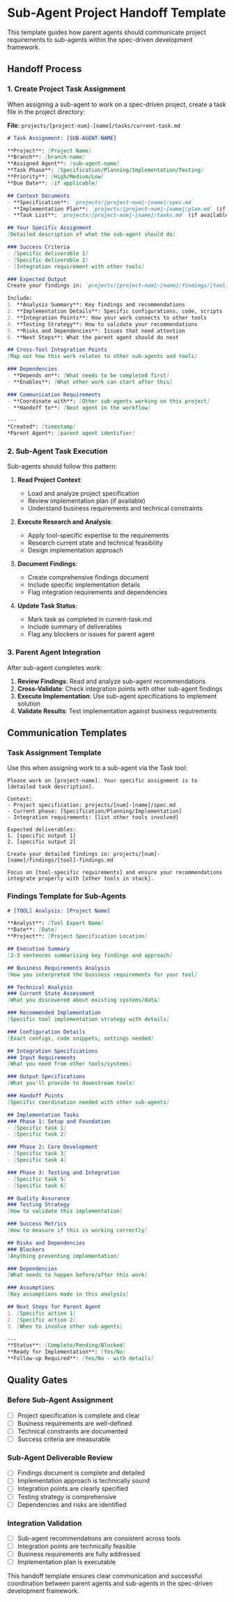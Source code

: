 # Sub-Agent Project Handoff Template

This template guides how parent agents should communicate project requirements to sub-agents within the spec-driven development framework.

## Handoff Process

### 1. Create Project Task Assignment
When assigning a sub-agent to work on a spec-driven project, create a task file in the project directory:

**File**: `projects/[project-num]-[name]/tasks/current-task.md`

```markdown
# Task Assignment: [SUB-AGENT-NAME]

**Project**: [Project Name]  
**Branch**: [branch-name]  
**Assigned Agent**: [sub-agent-name]  
**Task Phase**: [Specification/Planning/Implementation/Testing]  
**Priority**: [High/Medium/Low]  
**Due Date**: [if applicable]  

## Context Documents
- **Specification**: `projects/[project-num]-[name]/spec.md`
- **Implementation Plan**: `projects/[project-num]-[name]/plan.md` (if available)
- **Task List**: `projects/[project-num]-[name]/tasks.md` (if available)

## Your Specific Assignment
[Detailed description of what the sub-agent should do]

### Success Criteria
- [Specific deliverable 1]
- [Specific deliverable 2]
- [Integration requirement with other tools]

### Expected Output
Create your findings in: `projects/[project-num]-[name]/findings/[tool]-findings.md`

Include:
1. **Analysis Summary**: Key findings and recommendations
2. **Implementation Details**: Specific configurations, code, scripts
3. **Integration Points**: How your work connects to other tools
4. **Testing Strategy**: How to validate your recommendations
5. **Risks and Dependencies**: Issues that need attention
6. **Next Steps**: What the parent agent should do next

## Cross-Tool Integration Points
[Map out how this work relates to other sub-agents and tools]

### Dependencies
- **Depends on**: [What needs to be completed first]
- **Enables**: [What other work can start after this]

### Communication Requirements
- **Coordinate with**: [Other sub-agents working on this project]
- **Handoff to**: [Next agent in the workflow]

---
*Created*: [timestamp]  
*Parent Agent*: [parent agent identifier]
```

### 2. Sub-Agent Task Execution

Sub-agents should follow this pattern:

1. **Read Project Context**:
   - Load and analyze project specification
   - Review implementation plan (if available)
   - Understand business requirements and technical constraints

2. **Execute Research and Analysis**:
   - Apply tool-specific expertise to the requirements
   - Research current state and technical feasibility
   - Design implementation approach

3. **Document Findings**:
   - Create comprehensive findings document
   - Include specific implementation details
   - Flag integration requirements and dependencies

4. **Update Task Status**:
   - Mark task as completed in current-task.md
   - Include summary of deliverables
   - Flag any blockers or issues for parent agent

### 3. Parent Agent Integration

After sub-agent completes work:

1. **Review Findings**: Read and analyze sub-agent recommendations
2. **Cross-Validate**: Check integration points with other sub-agent findings  
3. **Execute Implementation**: Use sub-agent specifications to implement solution
4. **Validate Results**: Test implementation against business requirements

## Communication Templates

### Task Assignment Template
Use this when assigning work to a sub-agent via the Task tool:

```
Please work on [project-name]. Your specific assignment is to [detailed task description].

Context:
- Project specification: projects/[num]-[name]/spec.md
- Current phase: [Specification/Planning/Implementation]
- Integration requirements: [list other tools involved]

Expected deliverables:
1. [specific output 1]
2. [specific output 2]

Create your detailed findings in: projects/[num]-[name]/findings/[tool]-findings.md

Focus on [tool-specific requirements] and ensure your recommendations integrate properly with [other tools in stack].
```

### Findings Template for Sub-Agents
```markdown
# [TOOL] Analysis: [Project Name]

**Analyst**: [Tool Expert Name]  
**Date**: [Date]  
**Project**: [Project Specification Location]  

## Executive Summary
[2-3 sentences summarizing key findings and approach]

## Business Requirements Analysis
[How you interpreted the business requirements for your tool]

## Technical Analysis
### Current State Assessment
[What you discovered about existing systems/data]

### Recommended Implementation  
[Specific tool implementation strategy with details]

### Configuration Details
[Exact configs, code snippets, settings needed]

## Integration Specifications
### Input Requirements
[What you need from other tools/systems]

### Output Specifications  
[What you'll provide to downstream tools]

### Handoff Points
[Specific coordination needed with other sub-agents]

## Implementation Tasks
### Phase 1: Setup and Foundation
- [Specific task 1]
- [Specific task 2]

### Phase 2: Core Development
- [Specific task 3]
- [Specific task 4]

### Phase 3: Testing and Integration
- [Specific task 5]
- [Specific task 6]

## Quality Assurance
### Testing Strategy
[How to validate this implementation]

### Success Metrics
[How to measure if this is working correctly]

## Risks and Dependencies
### Blockers
[Anything preventing implementation]

### Dependencies
[What needs to happen before/after this work]

### Assumptions
[Key assumptions made in this analysis]

## Next Steps for Parent Agent
1. [Specific action 1]
2. [Specific action 2]
3. [When to involve other sub-agents]

---
**Status**: [Complete/Pending/Blocked]  
**Ready for Implementation**: [Yes/No]  
**Follow-up Required**: [Yes/No - with details]
```

## Quality Gates

### Before Sub-Agent Assignment
- [ ] Project specification is complete and clear
- [ ] Business requirements are well-defined
- [ ] Technical constraints are documented
- [ ] Success criteria are measurable

### Sub-Agent Deliverable Review
- [ ] Findings document is complete and detailed
- [ ] Implementation approach is technically sound  
- [ ] Integration points are clearly specified
- [ ] Testing strategy is comprehensive
- [ ] Dependencies and risks are identified

### Integration Validation
- [ ] Sub-agent recommendations are consistent across tools
- [ ] Integration points are technically feasible
- [ ] Business requirements are fully addressed
- [ ] Implementation plan is executable

This handoff template ensures clear communication and successful coordination between parent agents and sub-agents in the spec-driven development framework.